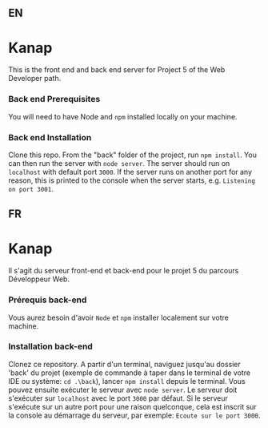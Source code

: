 ## EN ##
# Kanap #

This is the front end and back end server for Project 5 of the Web Developer path.

### Back end Prerequisites ###

You will need to have Node and `npm` installed locally on your machine.

### Back end Installation ###

Clone this repo. From the "back" folder of the project, run `npm install`. You 
can then run the server with `node server`. 
The server should run on `localhost` with default port `3000`. If the
server runs on another port for any reason, this is printed to the
console when the server starts, e.g. `Listening on port 3001`.

## FR ##
# Kanap #

Il s'agit du serveur front-end et back-end pour le projet 5 du parcours Développeur Web.

### Prérequis back-end ###

Vous aurez besoin d'avoir `Node` et `npm` installer localement sur votre machine.

### Installation back-end ###

Clonez ce repository.
A partir d'un terminal, naviguez jusqu'au dossier 'back' du projet (exemple de commande à taper dans le terminal de votre IDE ou système: `cd .\back`), lancer `npm install` depuis le terminal.
Vous pouvez ensuite exécuter le serveur avec `node server`.
Le serveur doit s'exécuter sur `localhost` avec le port `3000` par défaut.
Si le serveur s'exécute sur un autre port pour une raison quelconque, cela est inscrit sur la console au démarrage du serveur, par exemple: `Ecoute sur le port 3000`.